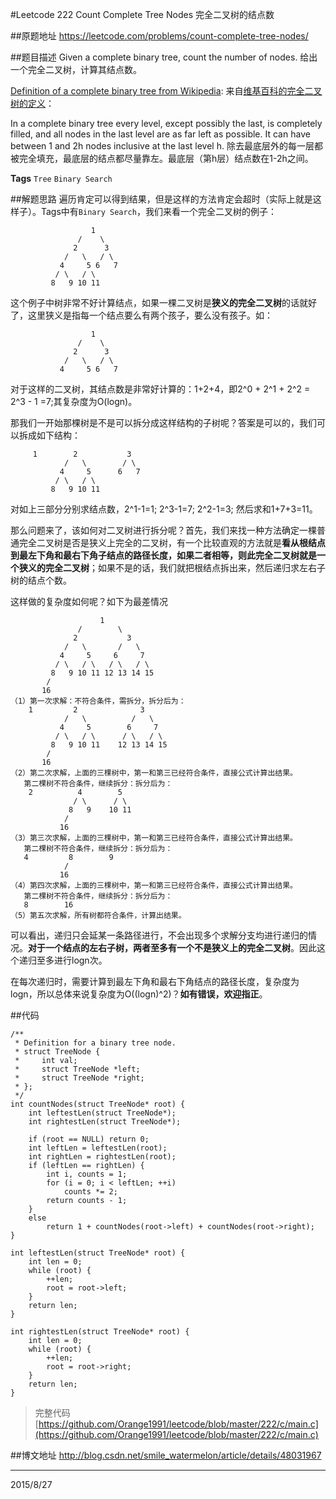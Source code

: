 #Leetcode 222 Count Complete Tree Nodes 完全二叉树的结点数

##原题地址
https://leetcode.com/problems/count-complete-tree-nodes/

##题目描述
Given a complete binary tree, count the number of nodes.
给出一个完全二叉树，计算其结点数。

[Definition of a complete binary tree from Wikipedia](http://en.wikipedia.org/wiki/Binary_tree#Types_of_binary_trees):
来自[维基百科的完全二叉树的定义](http://en.wikipedia.org/wiki/Binary_tree#Types_of_binary_trees)：

In a complete binary tree every level, except possibly the last, is completely filled, and all nodes in the last level are as far left as possible. It can have between 1 and 2h nodes inclusive at the last level h.
除去最底层外的每一层都被完全填充，最底层的结点都尽量靠左。最底层（第h层）结点数在1-2h之间。

**Tags** `Tree` `Binary Search`

##解题思路
遍历肯定可以得到结果，但是这样的方法肯定会超时（实际上就是这样子）。Tags中有`Binary Search`，我们来看一个完全二叉树的例子：

                      1
                   /    \
                  2      3
                /   \   / \
               4     5 6   7
              / \   / \
             8   9 10 11

这个例子中树非常不好计算结点，如果一棵二叉树是**狭义的完全二叉树**的话就好了，这里狭义是指每一个结点要么有两个孩子，要么没有孩子。如：

                      1
                   /    \
                  2      3
                /   \   / \
               4     5 6   7

对于这样的二叉树，其结点数是非常好计算的：1+2+4，即2^0 + 2^1 + 2^2 = 2^3 - 1 =7;其复杂度为O(logn)。

那我们一开始那棵树是不是可以拆分成这样结构的子树呢？答案是可以的，我们可以拆成如下结构：

         1        2           3
                /   \        / \
               4     5      6   7
              / \   / \
             8   9 10 11
                  
对如上三部分分别求结点数，2^1-1=1; 2^3-1=7; 2^2-1=3; 然后求和1+7+3=11。

那么问题来了，该如何对二叉树进行拆分呢？首先，我们来找一种方法确定一棵普通完全二叉树是否是狭义上完全的二叉树，有一个比较直观的方法就是**看从根结点到最左下角和最右下角子结点的路径长度，如果二者相等，则此完全二叉树就是一个狭义的完全二叉树**；如果不是的话，我们就把根结点拆出来，然后递归求左右子树的结点个数。

这样做的复杂度如何呢？如下为最差情况


                        1
                   /        \
                  2           3
                /   \       /   \
               4     5     6     7
              / \   / \   / \   / \
             8   9 10 11 12 13 14 15
            /
           16
    （1）第一次求解：不符合条件，需拆分，拆分后为：
        1         2              3
                /   \          /   \
               4     5        6     7
              / \   / \      / \   / \
             8   9 10 11    12 13 14 15
            /
           16  
    （2）第二次求解，上面的三棵树中，第一和第三已经符合条件，直接公式计算出结果。
       第二棵树不符合条件，继续拆分：拆分后为：
        2          4        5   
                  / \      / \    
                 8   9    10 11   
                /
               16  
    （3）第三次求解，上面的三棵树中，第一和第三已经符合条件，直接公式计算出结果。
       第二棵树不符合条件，继续拆分：拆分后为：
       4         8        9  
                /
               16  
    （4）第四次求解，上面的三棵树中，第一和第三已经符合条件，直接公式计算出结果。
       第二棵树不符合条件，继续拆分：拆分后为：
       8        16
    （5）第五次求解，所有树都符合条件，计算出结果。

可以看出，递归只会延某一条路径进行，不会出现多个求解分支均进行递归的情况。**对于一个结点的左右子树，两者至多有一个不是狭义上的完全二叉树**。因此这个递归至多进行logn次。

在每次递归时，需要计算到最左下角和最右下角结点的路径长度，复杂度为logn，所以总体来说复杂度为O((logn)^2)？**如有错误，欢迎指正**。

##代码

```
/**
 * Definition for a binary tree node.
 * struct TreeNode {
 *     int val;
 *     struct TreeNode *left;
 *     struct TreeNode *right;
 * };
 */
int countNodes(struct TreeNode* root) {
    int leftestLen(struct TreeNode*);
    int rightestLen(struct TreeNode*);

    if (root == NULL) return 0;
    int leftLen = leftestLen(root);
    int rightLen = rightestLen(root);
    if (leftLen == rightLen) {
        int i, counts = 1;
        for (i = 0; i < leftLen; ++i)
            counts *= 2;
        return counts - 1;
    }
    else
        return 1 + countNodes(root->left) + countNodes(root->right);
}

int leftestLen(struct TreeNode* root) {
    int len = 0;
    while (root) {
        ++len;
        root = root->left;
    }
    return len;
}

int rightestLen(struct TreeNode* root) {
    int len = 0;
    while (root) {
        ++len;
        root = root->right;
    }
    return len;
}
```
> 完整代码 [https://github.com/Orange1991/leetcode/blob/master/222/c/main.c](https://github.com/Orange1991/leetcode/blob/master/222/c/main.c)

##博文地址
http://blog.csdn.net/smile_watermelon/article/details/48031967

---
2015/8/27

